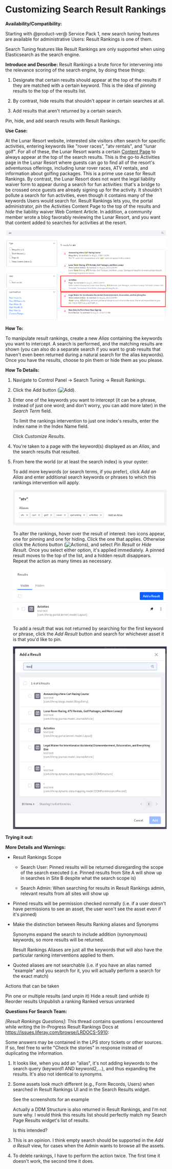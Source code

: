 # Customizing Search Result Rankings

**Availability/Compatibility:**

Starting with @product-ver@ Service Pack 1, new search tuning features are
available for administrative Users: Result Rankings is one of them.

Search Tuning features like Result Rankings are only supported when using
Elasticsearch as the search engine.

**Introduce and Describe:**
Result Rankings a brute force for intervening into the relevance scoring of the
search engine, by doing these things:


1.  Designate that certain results should appear at the top of the results if
    they are matched with a certain keyword. This is the idea of _pinning_
    results to the top of the results list.

2.  By contrast, hide results that shouldn't appear in certain searches at all. 

3.  Add results that aren't returned by a certain search.

Pin, hide, and add search results with Result Rankings.

**Use Case:**

At the Lunar Resort website, interested site visitors often search for specific
activities, entering keywords like "rover races", "atv rentals", and "lunar
golf". For all of these, the Lunar Resort wants a certain 
[Content Page](/docs/7-2/user/-/knowledge_base/u/creating-content-pages)
to always appear at the top of the search results. This is the go-to Activities
page in the Lunar Resort where guests can go to find all of the resort's
adventurous offerings, including lunar rover races, ATV rentals, and information
about golfing packages. This is a prime use case for Result Rankings. By
contrast, the Lunar Resort does not want the legal liability waiver form to
appear during a search for fun activities: that's a bridge to be crossed once
guests are already signing up for the activity. It shouldn't pollute a search
for fun activities, even though it contains many of the keywords Users would
search for. Result Rankings lets you, the portal administrator, _pin_ the
Activities Content Page to the top of the results and _hide_ the liability
waiver Web Content Article. In addition, a community member wrote a blog
favorably reviewing the Lunar Resort, and you want that content added to
searches for activities at the resort. 

![Figure x: The Lunar Results wants to tweak these results: pin the Activities page to the top, and hide the legal content entirely.](../../images/search-result-rankings-todo.png) 

**How To:**

To manipulate result rankings, create a new _Alias_ containing the keywords you
want to intercept. A search is performed, and the matching results are shown
(you can also do a separate search if you want to grab results that haven't even
been returned during a natural search for the alias keywords). Once you have the
results, choose to pin them or hide them as you please.

**How To Details:**

1.  Navigate to Control Panel &rarr; Search Tuning &rarr; Result Rankings.

2.  Click the Add button (![Add](../../images/icon-add.png)).

3.  Enter one of the keywords you want to intercept (it can be a phrase, instead
    of just one word; and don't worry, you can add more later) in the _Search
    Term_ field. 

    To limit the rankings intervention to just one index's results,
    enter the index name in the Index Name field.

    Click _Customize Results_.

4.  You're taken to a page with the keyword(s) displayed as an _Alias_, and the
    search results that resulted.

5.  From here the world (or at least the search index) is your oyster:

    To add more keywords (or search terms, if you prefer), click _Add an Alias_
    and enter additional search keywords or phrases to which this rankings
    intervention will apply. 

    ![Figure x: ](../../images/search-result-rankings-aliases.png)

    To alter the rankings, hover over the result of interest: two icons appear,
    one for pinning and one for hiding. Click the one that applies. Otherwise
    click the Actions button (![Actions](../../images/icon-actions.png)), and
    select _Pin Result_ or _Hide Result_. Once you select either option, it's
    applied immediately. A pinned result moves to the top of the list, and a
    hidden result disappears. Repeat the action as many times as necessary.

    ![Figure x: ](../../images/search-result-rankings-pinned-result.png)

    To add a result that was not returned by searching for the first keyword or
    phrase, click the _Add Result_ button and search for whichever asset it is
    that you'd like to pin. 

    ![Figure x: ](../../images/search-result-rankings-add-result.png)


**Trying it out:**


**More Details and Warnings:**


- Result Rankings Scope

    - Search User: Pinned results will be returned disregarding the scope of the
    search executed (i.e. Pinned results from Site A will show up in searches in
    Site B despite what the search scope is)

    - Search Admin: When searching for results in Result Rankings admin, relevant
    results from all sites will show up

- Pinned results will be permission checked normally (i.e. if a user doesn't
    have permissions to see an asset, the user won't see the asset even if it's
    pinned)

- Make the distinction between Results Ranking aliases and Synonyms

    Synonyms expand the search to include addition (synonymous) keywords, so
    more results will be returned.

    Result Rankings Aliases are just all the keywords that will also have the
    particular ranking interventions applied to them.

- Quoted aliases are not searchable (i.e. if you have an alias named "example"
    and you search for it, you will actually perform a search for the exact
    match)

Actions that can be taken

Pin one or multiple results (and unpin it)
Hide a result (and unhide it)
Reorder results
Unpublish a ranking
Ranked versus unranked

**Questions For Search Team:**

*[Result Rankings Questions]*: This thread contains questions I encountered while writing the In-Progress Result Rankings Docs at https://issues.liferay.com/browse/LRDOCS-5910: 

Some answers may be contained in the LPS story tickets or other sources. If so, feel free to write "Check the stories" in response instead of duplicating the information.

1.  It looks like, when you add an "alias", it's not adding keywords to the
    search query (keyword1 AND keyword2,...), and thus expanding the results.
    It's also not identical to synonyms.

2.  Some assets look much different (e.g., Form Records, Users) when searched in
    Result Rankings UI and in the Search Results widget.

    See the screenshots for an example

    Actually a DDM Structure is also returned in Result Rankings, and I'm not
    sure why. I would think this results list should perfectly match my Search
    Page Results widget's list of results.

    Is this intended?

3.  This is an opinion. I think empty search should be supported in the _Add a
    Result_ view, for cases when the Admin wants to browse all the assets.

4.  To delete rankings, I have to perform the action twice. The first time it
    doesn't work, the second time it does.

